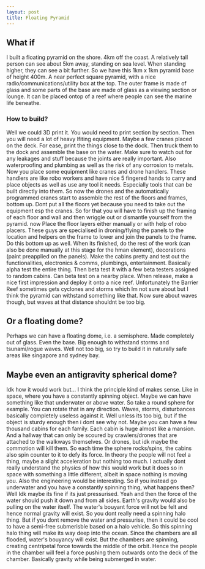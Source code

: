 ```yaml
---
layout: post
title: Floating Pyramid
---
```


## What if

I built a floating pyramid on the shore. 4km off the coast. A relatively tall person can see about 5km away, standing on sea level. When standing higher, they can see a bit further.
So we have this 1km x 1km pyramid base of height 400m. A near perfect square pyramid, with a nice radio/communications/utility box at the top.
The outer frame is made of glass and some parts of the base are made of glass as a viewing section or lounge. It can be placed ontop of a reef where people can see the marine life beneathe.

### How to build?

Well we could 3D print it. You would need to print section by section. Then you will need a lot of heavy lfiting equipment. Maybe a few cranes placed on the deck. For ease, print the things close to the dock. Then truck them to the dock and assemble the base on the water. Make sure to watch out for any leakages and stuff because the joints are really important. Also waterproofing and plumbing as well as the risk of any corrosion to metals. Now you place some equipment like cranes and drone handlers. These handlers are like robo workers and have nice 5 fingered hands to carry and place objects as well as use any tool it needs. Especially tools that can be built directly into them. So now the drones and the automatically programmed cranes start to assemble the rest of the floors and frames, bottom up. Dont put all the floors yet because you need to take out the equipment esp the cranes. So for that you will have to finish up the framing of each floor and wall and then wriggle out or dismantle yourself from the pyramid. now Place the floor layers either manually or with help of robo placers. These guys are specialised in droning/flying the panels to the location and helpers on the frame to lower and join the panels to the frame. Do this bottom up as well. When its finished, do the rest of the work (can also be done manually at this stage for the hman element), decorations (paint preapplied on the panels). Make the cabins pretty and test out the functionalities, electronics & comms, plumbings, entertainment. Basically alpha test the entire thing. Then beta test it with a few beta testers assigned to random cabins. Can beta test on a nearby place. When release, make a nice first impression and deploy it onto a nice reef. Unfortunately the Barrier Reef sometimes gets cyclones and storms which Im not sure about but I think the pyramid can withstand something like that. Now sure about waves though, but waves at that distance shouldnt be too big.

## Or a floating dome?

Perhaps we can have a floating dome, i.e. a semisphere. Made completely out of glass. Even the base. Big enough to withstand storms and tsunami/rogue waves. Well not too big, so try to build it in naturally safe areas like singapore and sydney bay.

## Maybe even an antigravity spherical dome?

Idk how it would work but...
I think the principle kind of makes sense.
Like in space, where you have a constantly spinning object.
Maybe we can have something like that underwater or above water.
So take a round sphere for example. You can rotate that in any direction. Waves, storms, disturbances basically completely useless against it. Well unless its too big, but if the object is sturdy enough then i dont see why not.
Maybe you can have a few thousand cabins for each family. Each cabin is huge almost like a mansion. And a hallway that can only be scoured by crawlers/drones that are attached to the walkways themselves. Or drones, but idk maybe the commotion will kill them. So each time the sphere rocks/spins, the cabins also spin counter to it to defy its force.
In theory the people will not feel a thing, maybe a slight acceleration but nothing too much. I actually dont really understand the physics of how this would work but it does so in space with something a little different, albeit in space nothing is moving you. Also the engineering would be interesting.
So if you instead go underwater and you have a constantly spinning thing, what happens then? Well Idk maybe its fine if its just pressurised. Yeah and then the force of the water should push it down and from all sides. Earth's gravity would also be pulling on the water itself. The water's bouyant force will not be felt and hence normal gravity will exist.
So you dont really need a spinning halo thing. But if you dont remove the water and pressurise, then it could be cool to have a semi-free submerisble based on a halo vehicle. So this spinning halo thing will make its way deep into the ocean. Since the chambers are all flooded, water's bouyancy will exist. But the chambers are spinning, creating centripetal force towards the middle of the orbit.
Hence the people in the chamber will feel a force pushing them outwards onto the deck of the chamber. Basically gravity while being submerged in water.

